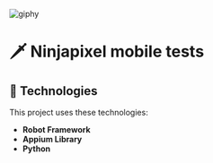 
![giphy](https://media.giphy.com/media/ZeWo3suss8esmCaBvh/giphy.gif) 

# 🗡 Ninjapixel <strong>mobile</strong> tests

## 📱 Technologies

This project uses these technologies:

- <strong> Robot Framework </strong>
- <strong> Appium Library </strong>
- <strong> Python </strong>
